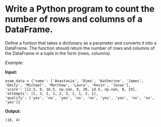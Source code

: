 # Write a Python program to count the number of rows and columns of a DataFrame.

Define a funtion that takes a dictionary as a parameter and converts it into a DataFrame.
The function should return the number of rows and columns of the DataFrame in a tuple in the form (rows, columns).

_Example:_


**Input:**


    exam_data = {'name': ['Anastasia', 'Dima', 'Katherine', 'James', 'Emily', 'Michael', 'Matthew', 'Laura', 'Kevin', 'Jonas'],
    'score': [12.5, 9, 16.5, np.nan, 9, 20, 14.5, np.nan, 8, 19],
    'attempts': [1, 3, 2, 3, 2, 3, 1, 1, 2, 1],
    'qualify': ['yes', 'no', 'yes', 'no', 'no', 'yes', 'yes', 'no', 'no', 'yes']}


**Output:**



    (10, 4)
